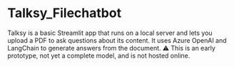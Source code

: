 # Talksy_Filechatbot
Talksy is a basic Streamlit app that runs on a local server and lets you upload a PDF to ask questions about its content. It uses Azure OpenAI and LangChain to generate answers from the document. ⚠️ This is an early prototype, not yet a complete model, and is not hosted online.
